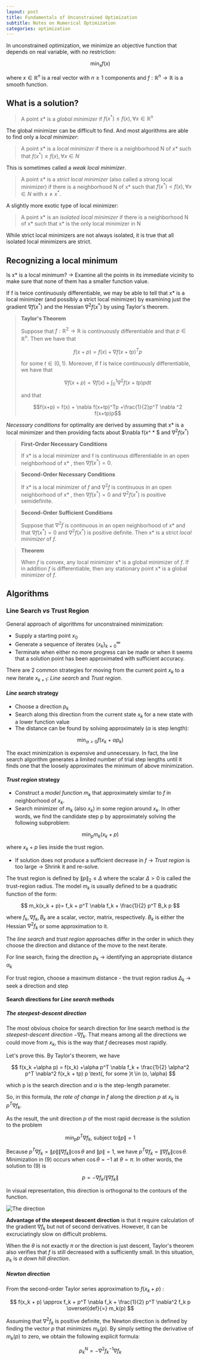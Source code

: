 ```yaml
---
layout: post
title: Fundamentals of Unconstrained Optimization
subtitle: Notes on Numerical Optimization
categories: optimization
---
```


In unconstrained optimization, we minimize an objective function that depends on real variable, with no restriction:

$$\min_{x} f(x)$$

where $x \in \mathbb{R}^n$ is a real vector with $n \ge 1$ components and $f: \mathbb{R}^n \rightarrow \mathbb{R}$ is a smooth function.

## What is a solution?

> A point x* is a *global minimizer* if $f(x^*) \le f(x), \forall x \in \mathbb{R}^n$

The global minimizer can be difficult to find. And most algorithms are able to find only a *local minimizer*:

> A point x* is a *local minimizer* if there is a neighborhood N of x* such that $f(x^*) \le f(x), \forall x \in N$

This is sometimes called a *weak local minimizer*.

> A point x* is a *strict local minimizer* (also called a strong local minimizer) if there is a neighborhood N of x* such that $f(x^*) < f(x), \forall x \in N$  with $x \ne x^*$.

A slightly more exotic type of local minimizer:

> A point x* is an *isolated local minimizer* if there is a neighborhood N of x* such that x* is the only local minimizer in N

While strict local minimizers are not always isolated, it is true that all isolated local minimizers are strict.

## Recognizing a local minimum

Is x* is a local minimum? → Examine all the points in its immediate vicinity to make sure that none of them has a smaller function value.

If f is twice continuously differentiable, we may be able to tell that x* is a local minimizer (and possibly a strict local minimizer) by examining just the gradient $\nabla f(x^ * )$ and the Hessian $\nabla^2 f(x^ * )$  by using Taylor's theorem.

> **Taylor's Theorem**
>
> Suppose that $f: \mathbb{R}^2 \rightarrow \mathbb{R}$ is continuously differentiable and that $p \in \mathbb{R}^n$. Then we have that
>
> $$f(x+p) = f(x) + \nabla f(x+tp)^Tp$$
>
> for some $t \in (0,1)$. 
> Moreover, if f is twice continuously differentiable, we have that
>
> $$\nabla f(x+p) = \nabla f(x) + \int_0^1 \nabla ^2 f(x+tp)p \mathrm{d}t $$
>
> and that
>
> $$f(x+p) = f(x) + \nabla f(x+tp)^Tp +\frac{1}{2}p^T \nabla ^2 f(x+tp)p$$

*Necessary conditions* for optimality are derived by assuming that x* is a local minimizer and then providing facts about $\nabla f(x^ * $ and $\nabla^2 f(x^ * )$

> **First-Order Necessary Conditions**
>
> If x* is a local minimizer and f is continuous differentiable in an open neighborhood of x* , then $\nabla f(x^*) = 0$.

> **Second-Order Necessary Conditions**
>
> If x* is a local minimizer of $f$ and $\nabla^2 f$ is continuous in an open neighborhood of x* , then  $\nabla f(x^ * ) = 0$ and $\nabla^2 f(x^*)$  is positive semidefinite.

> **Second-Order Sufficient Conditions**
>
> Suppose that $\nabla^2 f$ is continuous in an open neighborhood of x* and that $\nabla f(x^ *)=0$ and $\nabla^2 f(x^ *)$ is positive definite. Then x* is a strict *local minimizer* of $f$. 

> **Theorem**
>
> When $f$ is convex, any local minimizer x* is a global minimizer of $f$. If in addition $f$ is differentiable, then any stationary point x* is a global minimizer of $f$.

## Algorithms

### Line Search *vs* Trust Region

General approach of algorithms for unconstrained minimization:

* Supply a starting point $x_0$
* Generate a sequence of iterates $\{x_k\}_{k=0}^\infty$
* Terminate when either no more progress can be made or when it seems that a solution point has been approximated with sufficient accuracy.

There are 2 common strategies for moving from the current point $x_k$ to a new iterate $x_{k+1}$: *Line search* and *Trust region*.

#### *Line search* strategy

* Choose a direction $p_k$ 
* Search along this direction from the current state $x_k$ for a new state with a lower function value
* The distance can be found by solving approximately ($\alpha$ is step length): 

$$
\min_{\alpha>0} f(x_k + \alpha p_k)
$$

The exact minimization is expensive and unnecessary. In fact, the line search algorithm generates a limited number of trial step lengths until it finds one that the loosely approximates the minimum of above minimization.

#### *Trust region* strategy

* Construct a *model function* $m_k$ that approximately similar to $f$ in neighborhood of $x_k$.
* Search minimizer of $m_k$ (also $x_k$) in some region around $x_k$. In other words, we find the candidate step p by approximately solving the following subproblem:

$$
\min_{p} m_k(x_k+p)
$$

where $x_k +p$ lies inside the trust region.

* If solution does not produce a sufficient decrease in $f$ → *Trust region* is too large → Shrink it and re-solve.

The trust region is defined by $\|p\|_2 \le \Delta$ where the scalar $\Delta > 0$ is called the trust-region radius. The model $m_k$  is usually defined to be a quadratic function of the form:

$$
m_k(x_k + p)= f_k + p^T \nabla f_k + \frac{1}{2} p^T B_k p
$$

where $f_k, \nabla f_k, B_k$ are a scalar, vector, matrix, respectively. $B_k$ is either the Hessian $\nabla^2 f_k$ or some approximation to it.

The *line search* and *trust region* approaches differ in the order in which they choose the direction and distance of the move to the next iterate.

For line search, fixing the direction $p_k$ → identifying an appropriate distance $\alpha_k$

For trust region, choose a maximum distance - the trust region radius $\Delta_k$ → seek a direction and step

#### Search directions for *Line search* methods

##### The steepest-descent direction

The most obvious choice for search direction for line search method is *the steepest-descent direction* $- \nabla f_k$. That means among all the directions we could move from $x_k$, this is the way that $f$ decreases most rapidly.

Let's prove this. By Taylor's theorem, we have

$$
f(x_k +\alpha p) = f(x_k) +\alpha p^T \nabla f_k + \frac{1}{2} \alpha^2 p^T \nabla^2 f(x_k + tp) p \text{, for some }t \in (o, \alpha)
$$

which p is the search direction and $\alpha$ is the step-length parameter.

So, in this formula, *the rate of change* in $f$ along the direction $p$ at $x_k$ is $p^T \nabla f_k$.

As the result, the unit direction $p$ of the most rapid decrease is the solution to the problem

$$
\min_p p^T \nabla f_k \text{, subject to} \|p\| =1
$$

Because $p^T \nabla f_k = \|p\| \| \nabla f_k \| \cos \theta$ and $\| p\|=1$, we have $p^T \nabla f_k = \| \nabla f_k \| \cos \theta$. Minimization in (9) occurs when $\cos \theta = -1$ at $\theta = \pi$. In other words, the solution to (9) is

$$
p = -\nabla f_k / \|\nabla f_k\|
$$

In visual representation, this direction is orthogonal to the contours of the function.

![The direction](http://trond.hjorteland.com/thesis/img200.gif)

**Advantage of the steepest descent direction** is that it require calculation of the gradient $\nabla f_k$ but not of second derivatives. However, it can be excruciatingly slow on difficult problems.

When the $\theta$ is not exactly $\pi$ or the direction is just descent, Taylor's theorem also verifies that $f$ is still decreased with a sufficiently small. In this situation, $p_k$ is *a down hill direction*.

##### Newton direction

From the second-order Taylor series approximation to $f(x_k + p)$ :

$$
f(x_k + p) \approx f_k + p^T \nabla f_k + \frac{1}{2} p^T \nabla^2 f_k p \overset{def}{=} m_k(p)
$$

Assuming that $\nabla^2 f_k$ is positive definite, the Newton direction is defined by finding the vector $p$ that minimizes $m_k (p)$. By simply setting the derivative of $m_k(p)$ to zero, we obtain the following explicit formula:

$$
p^N_k = -\nabla^2 f_k^{-1} \nabla f_k
$$
